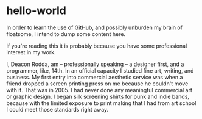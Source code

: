 # hello-world
In order to learn the use of GitHub, and possibly unburden my brain of floatsome, I intend to dump some content here.

If you're reading this it is probably because you have some professional interest in my work.

I, Deacon Rodda, am – professionally speaking – a designer first, and a programmer, like, 14th. In an official capacity I studied fine art, writing, and business. My first entry into commercial aesthetic service was when a friend dropped a screen printing press on me because he couldn't move with it. That was in 2005. I had never done any meaningful commercial art or graphic design. I began silk screening shirts for punk and indie bands, because with the limited exposure to print making that I had from art school I could meet those standards right away. 

